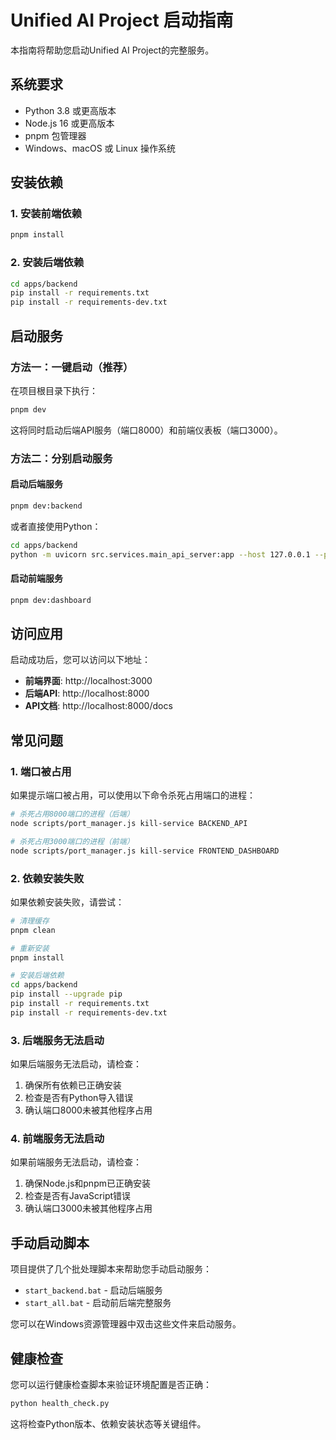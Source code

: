 # Unified AI Project 启动指南

本指南将帮助您启动Unified AI Project的完整服务。

## 系统要求

- Python 3.8 或更高版本
- Node.js 16 或更高版本
- pnpm 包管理器
- Windows、macOS 或 Linux 操作系统

## 安装依赖

### 1. 安装前端依赖

```bash
pnpm install
```

### 2. 安装后端依赖

```bash
cd apps/backend
pip install -r requirements.txt
pip install -r requirements-dev.txt
```

## 启动服务

### 方法一：一键启动（推荐）

在项目根目录下执行：

```bash
pnpm dev
```

这将同时启动后端API服务（端口8000）和前端仪表板（端口3000）。

### 方法二：分别启动服务

#### 启动后端服务

```bash
pnpm dev:backend
```

或者直接使用Python：

```bash
cd apps/backend
python -m uvicorn src.services.main_api_server:app --host 127.0.0.1 --port 8000
```

#### 启动前端服务

```bash
pnpm dev:dashboard
```

## 访问应用

启动成功后，您可以访问以下地址：

- **前端界面**: http://localhost:3000
- **后端API**: http://localhost:8000
- **API文档**: http://localhost:8000/docs

## 常见问题

### 1. 端口被占用

如果提示端口被占用，可以使用以下命令杀死占用端口的进程：

```bash
# 杀死占用8000端口的进程（后端）
node scripts/port_manager.js kill-service BACKEND_API

# 杀死占用3000端口的进程（前端）
node scripts/port_manager.js kill-service FRONTEND_DASHBOARD
```

### 2. 依赖安装失败

如果依赖安装失败，请尝试：

```bash
# 清理缓存
pnpm clean

# 重新安装
pnpm install

# 安装后端依赖
cd apps/backend
pip install --upgrade pip
pip install -r requirements.txt
pip install -r requirements-dev.txt
```

### 3. 后端服务无法启动

如果后端服务无法启动，请检查：

1. 确保所有依赖已正确安装
2. 检查是否有Python导入错误
3. 确认端口8000未被其他程序占用

### 4. 前端服务无法启动

如果前端服务无法启动，请检查：

1. 确保Node.js和pnpm已正确安装
2. 检查是否有JavaScript错误
3. 确认端口3000未被其他程序占用

## 手动启动脚本

项目提供了几个批处理脚本来帮助您手动启动服务：

- `start_backend.bat` - 启动后端服务
- `start_all.bat` - 启动前后端完整服务

您可以在Windows资源管理器中双击这些文件来启动服务。

## 健康检查

您可以运行健康检查脚本来验证环境配置是否正确：

```bash
python health_check.py
```

这将检查Python版本、依赖安装状态等关键组件。
